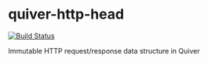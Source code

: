 # quiver-http-head

[![Build Status](https://travis-ci.org/quiverjs/quiver-http-head.svg?branch=master)](https://travis-ci.org/quiverjs/quiver-http-head)

Immutable HTTP request/response data structure in Quiver
